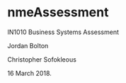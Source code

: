 # nmeAssessment

IN1010 Business Systems Assessment

Jordan Bolton

Christopher Sofokleous

16 March 2018.

